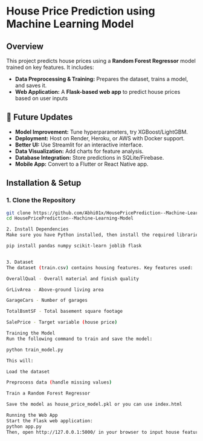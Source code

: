 # House Price Prediction using Machine Learning Model

## Overview
This project predicts house prices using a **Random Forest Regressor** model trained on key features. It includes: 
- **Data Preprocessing & Training:** Prepares the dataset, trains a model, and saves it.
- **Web Application:** A **Flask-based web app** to predict house prices based on user inputs

## 🚀 Future Updates  
- **Model Improvement:** Tune hyperparameters, try XGBoost/LightGBM.  
- **Deployment:** Host on Render, Heroku, or AWS with Docker support.  
- **Better UI:** Use Streamlit for an interactive interface.  
- **Data Visualization:** Add charts for feature analysis.  
- **Database Integration:** Store predictions in SQLite/Firebase.  
- **Mobile App:** Convert to a Flutter or React Native app. 


## Installation & Setup 
### 1. Clone the Repository
```sh 
git clone https://github.com/Abhi01x/HousePricePrediction--Machine-Learning-Model.git
cd HousePricePrediction--Machine-Learning-Model

2. Install Dependencies 
Make sure you have Python installed, then install the required libraries:

pip install pandas numpy scikit-learn joblib flask


3. Dataset
The dataset (train.csv) contains housing features. Key features used:

OverallQual - Overall material and finish quality

GrLivArea - Above-ground living area

GarageCars - Number of garages 

TotalBsmtSF - Total basement square footage

SalePrice - Target variable (house price)

Training the Model
Run the following command to train and save the model:

python train_model.py

This will:

Load the dataset

Preprocess data (handle missing values)

Train a Random Forest Regressor

Save the model as house_price_model.pkl or you can use index.html 

Running the Web App
Start the Flask web application:
python app.py
Then, open http://127.0.0.1:5000/ in your browser to input house features and predict prices.


